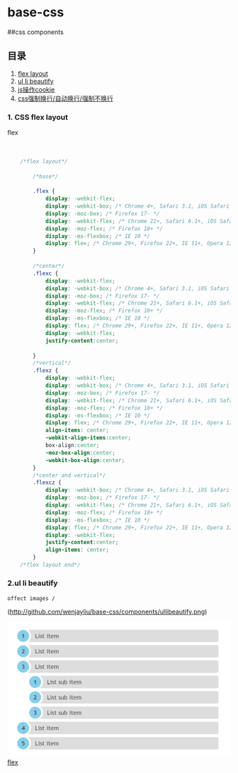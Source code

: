 # base-css
##css components 

## 目录
  1. [flex layout](#flex)
  2. [ul li beautify](#ulb)
  3. [js操作cookie](#js-cookie)
  4. [css强制换行/自动换行/强制不换行](#word-wrap)
  

### <a id="flex" name="flex">1. CSS flex layout</a>  
 flex
 
```css


	/*flex layout*/

        /*base*/
       
        .flex {
			display: -webkit-flex;
			display: -webkit-box; /* Chrome 4+, Safari 3.1, iOS Safari 3.2+ */  
			display: -moz-box; /* Firefox 17- */  
			display: -webkit-flex; /* Chrome 21+, Safari 6.1+, iOS Safari 7+, Opera 15/16 */  
			display: -moz-flex; /* Firefox 18+ */  
			display: -ms-flexbox; /* IE 10 */  
			display: flex; /* Chrome 29+, Firefox 22+, IE 11+, Opera 12.1/17/18, Android 4.4+ */  
		}

		/*center*/
		.flexc {
			display: -webkit-flex;
			display: -webkit-box; /* Chrome 4+, Safari 3.1, iOS Safari 3.2+ */  
			display: -moz-box; /* Firefox 17- */  
			display: -webkit-flex; /* Chrome 21+, Safari 6.1+, iOS Safari 7+, Opera 15/16 */  
			display: -moz-flex; /* Firefox 18+ */  
			display: -ms-flexbox; /* IE 10 */  
			display: flex; /* Chrome 29+, Firefox 22+, IE 11+, Opera 12.1/17/18, Android 4.4+ */  
			display: -webkit-flex;
			justify-content:center; 

		}
		/*vertical*/
		.flexz {
			display: -webkit-flex;
			display: -webkit-box; /* Chrome 4+, Safari 3.1, iOS Safari 3.2+ */  
			display: -moz-box; /* Firefox 17- */  
			display: -webkit-flex; /* Chrome 21+, Safari 6.1+, iOS Safari 7+, Opera 15/16 */  
			display: -moz-flex; /* Firefox 18+ */  
			display: -ms-flexbox; /* IE 10 */  
			display: flex; /* Chrome 29+, Firefox 22+, IE 11+, Opera 12.1/17/18, Android 4.4+ */  
			align-items: center;
			-webkit-align-items:center;
			box-align:center;
			-moz-box-align:center;
			-webkit-box-align:center;  
		}
		/*center and vertical*/
		.flexcz {
			display: -webkit-box; /* Chrome 4+, Safari 3.1, iOS Safari 3.2+ */  
			display: -moz-box; /* Firefox 17- */  
			display: -webkit-flex; /* Chrome 21+, Safari 6.1+, iOS Safari 7+, Opera 15/16 */  
			display: -moz-flex; /* Firefox 18+ */  
			display: -ms-flexbox; /* IE 10 */  
			display: flex; /* Chrome 29+, Firefox 22+, IE 11+, Opera 12.1/17/18, Android 4.4+ */  
			display: -webkit-flex;
			justify-content:center; 
			align-items: center;  
		}
	/*flex layout end*/

```

### <a id="flex" name="flex">2.ul li beautify</a>  
	
	offect images /
	
(http://github.com/wenjayliu/base-css/components/ullibeautify.png)

![image](https://github.com/wenjayliu/base-css/blob/master/components/img/ullibeautify.PNG)  
[flex](http://mp.weixin.qq.com/s?__biz=MzAxODE2MjM1MA==&mid=2651552434&idx=1&sn=c166effbc0684c84c701448cc651577d&chksm=8025ad73b7522465b496ac8115ad3d05c72e61e4e60be16a74959dd505c936724f1c660aabf4&mpshare=1&scene=1&srcid=0806STPyV00Fj5RhBn3Q7b45#rd)
